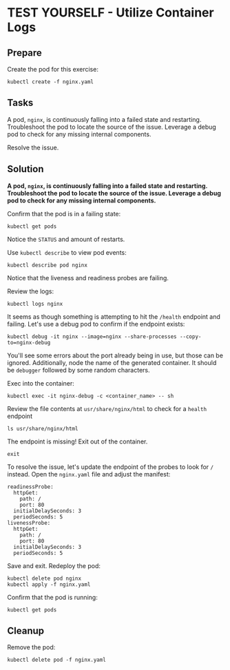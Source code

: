 # TEST YOURSELF - Utilize Container Logs

## Prepare

Create the pod for this exercise:

```
kubectl create -f nginx.yaml
```

## Tasks

A pod, `nginx`, is continuously falling into a failed state and restarting. Troubleshoot the pod to locate the source of the issue. Leverage a debug pod to check for any missing internal components.

Resolve the issue.

## Solution

**A pod, `nginx`, is continuously falling into a failed state and restarting. Troubleshoot the pod to locate the source of the issue. Leverage a debug pod to check for any missing internal components.**

Confirm that the pod is in a failing state:

```
kubectl get pods
```

Notice the `STATUS` and amount of restarts.

Use `kubectl describe` to view pod events:

```
kubectl describe pod nginx
```

Notice that the liveness and readiness probes are failing.

Review the logs:

```
kubectl logs nginx
```

It seems as though something is attempting to hit the `/health` endpoint and failing. Let's use a debug pod to confirm if the endpoint exists:

```
kubectl debug -it nginx --image=nginx --share-processes --copy-to=nginx-debug
```

You'll see some errors about the port already being in use, but those can be ignored. Additionally, node the name of the generated container. It should be `debugger` followed by some random characters.

Exec into the container:

```
kubectl exec -it nginx-debug -c <container_name> -- sh
```

Review the file contents at `usr/share/nginx/html` to check for a `health` endpoint

```
ls usr/share/nginx/html
```

The endpoint is missing! Exit out of the container.

```
exit
```

To resolve the issue, let's update the endpoint of the probes to look for `/` instead. Open the `nginx.yaml` file and adjust the manifest:

```
readinessProbe:
  httpGet:
    path: /
    port: 80
  initialDelaySeconds: 3
  periodSeconds: 5
livenessProbe:
  httpGet:
    path: /
    port: 80
  initialDelaySeconds: 3
  periodSeconds: 5
```

Save and exit. Redeploy the pod:

```
kubectl delete pod nginx
kubectl apply -f nginx.yaml
```

Confirm that the pod is running:

```
kubectl get pods
```

## Cleanup

Remove the pod:

```
kubectl delete pod -f nginx.yaml
```
